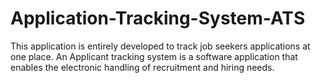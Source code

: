 # Application-Tracking-System-ATS
This application is entirely developed to track job seekers applications at one place. An Applicant tracking system is a software application that enables the electronic handling of recruitment and hiring needs.

